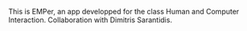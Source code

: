 This is EMPer, an app developped for the class Human and Computer Interaction. Collaboration with Dimitris Sarantidis. 
